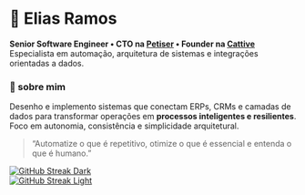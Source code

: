 # 👋 Elias Ramos

**Senior Software Engineer • CTO na [Petiser](https://petiser.com.br) • Founder na [Cattive](https://cattive.me)**  
Especialista em automação, arquitetura de sistemas e integrações orientadas a dados.


### 🧭 sobre mim
Desenho e implemento sistemas que conectam ERPs, CRMs e camadas de dados para transformar operações em **processos inteligentes e resilientes**.  
Foco em autonomia, consistência e simplicidade arquitetural.

> “Automatize o que é repetitivo, otimize o que é essencial e entenda o que é humano.”


<p align="center">
  
[![GitHub Streak Dark](https://github-readme-streak-stats.herokuapp.com/?user=eliasramos&theme=dark#gh-dark-mode-only)](https://github.com/eliasramos#gh-dark-mode-only)  
[![GitHub Streak Light](https://github-readme-streak-stats.herokuapp.com/?user=eliasramos&theme=default#gh-light-mode-only)](https://github.com/eliasramos#gh-light-mode-only)

</p>
